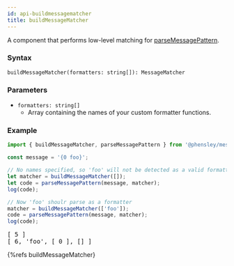 ```yaml
---
id: api-buildmessagematcher
title: buildMessageMatcher
---
```


A component that performs low-level matching for [parseMessagePattern](api-parsemessagepattern.html).

### Syntax

```syntax
buildMessageMatcher(formatters: string[]): MessageMatcher
```

### Parameters

  - <code class="def">formatters: <span>string[]</span></code>
    - Array containing the names of your custom formatter functions.

### Example

```typescript
import { buildMessageMatcher, parseMessagePattern } from '@phensley/messageformat';

const message = '{0 foo}';

// No names specified, so 'foo' will not be detected as a valid formatter
let matcher = buildMessageMatcher([]);
let code = parseMessagePattern(message, matcher);
log(code);

// Now 'foo' shoulr parse as a formatter
matcher = buildMessageMatcher(['foo']);
code = parseMessagePattern(message, matcher);
log(code);
```
<pre class="output">
[ 5 ]
[ 6, 'foo', [ 0 ], [] ]
</pre>

{%refs buildMessageMatcher}
